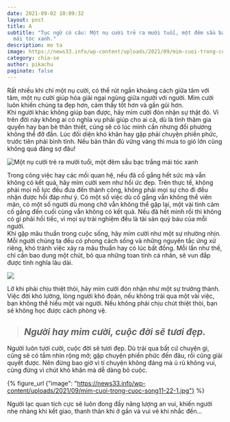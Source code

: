 ```yaml
---
date: 2021-09-02 10:09:32
layout: post
title: A
subtitle: "Tục ngữ có câu: Một nụ cười trẻ ra mười tuổi, một đêm sầu bạc trắng
  mái tóc xanh."
description: mo ta
image: https://news33.info/wp-content/uploads/2021/09/mim-cuoi-trong-cuoc-song-giup-ban-tre-hon-dang-yeu-hon.png
category: chia-se
author: pikachu
paginate: false
---
```

Rất nhiều khi chỉ một nụ cười, có thể rút ngắn khoảng cách giữa tâm với tâm, một nụ cười giúp hóa giải ngại ngùng giữa người với người. Mỉm cười luôn khiến chúng ta đẹp hơn, cảm thấy tốt hơn và gần gũi hơn.\
Khi người khác không giúp bạn được, hãy mỉm cười đón nhận sự thật đó. Vì trên đời này không ai có nghĩa vụ phải giúp cho ai cả, dù là tình thâm gia quyến hay bạn bè thân thiết, cũng sẽ có lúc mình cần nhưng đối phương không thể đỡ đần. Lúc đối diện khó khăn hay gặp phải chuyện phiền phức, trước tiên phải bình tĩnh. Nếu bản thân đủ vững vàng thì mưa to gió lớn cũng không quá đáng sợ đâu!

![Một nụ cười trẻ ra mười tuổi, một đêm sầu bạc trắng mái tóc xanh](https://news33.info/wp-content/uploads/2021/09/nu-cuoi-con-gai.jpg "Một nụ cười trẻ ra mười tuổi, một đêm sầu bạc trắng mái tóc xanh")

Trong công việc hay các mối quan hệ, nếu đã cố gắng hết sức mà vẫn không có kết quả, hãy mỉm cười xem như hồi ức đẹp. Trên thực tế, không phải mọi nỗ lực đều đưa đến thành công, không phải mọi sự cho đi đều nhận được hồi đáp như ý. Có một số việc dù cố gắng vẫn không thể viên mãn, có một số người dù mong chờ vẫn không thể gặp lại, một vài tình cảm cố gắng đến cuối cùng vẫn không có kết quả. Nếu đã hết mình rồi thì không có gì phải hối tiếc, vì mọi sự trải nghiệm đều là tài sản quý báu của mỗi người.\
Khi gặp mâu thuẩn trong cuộc sống, hãy mỉm cười như một sự nhường nhịn. Mỗi người chúng ta đều có phong cách sống và những nguyên tắc ứng xử riêng, khó tránh việc xảy ra mâu thuẩn hay có lúc bất đồng. Mỗi lần như thế, chỉ cần bao dung một chút, bỏ qua những toan tính cá nhân, sẽ vun đắp được tình nghĩa lâu dài.

![](https://news33.info/wp-content/uploads/2021/09/nho-nhe-khi-ban-cuoi-ca-the-gioi-se-mim-cuoi-voi-ban.jpg)

Lỡ khi phải chịu thiệt thòi, hãy mỉm cười đón nhận như một sự trưởng thành. Việc đời khó lường, lòng người khó đoán, nếu không trải qua một vài việc, bạn không thể hiểu một vài người. Nếu không phải chịu chút thiệt thòi, bạn sẽ không học được cách phòng vệ.

> ## *Người hay mỉm cười, cuộc đời sẽ tươi đẹp.*

Người luôn tươi cười, cuộc đời sẽ tươi đẹp. Dù trải qua bất cứ chuyện gì, cũng sẽ có tầm nhìn rộng mở; gặp chuyện phiền phức đến đâu, rồi cũng giải quyết được. Nên đừng bao giờ vì tí chuyện không đáng mà ủ rũ không vui, cũng đừng vì chút khó khăn mà dễ dàng bỏ cuộc.

{% figure_url {"image": "https://news33.info/wp-content/uploads/2021/09/mim-cuoi-trong-cuoc-song11-22-1.jpg"} %}

Người lạc quan tích cực sẽ luôn đong đầy năng lượng an vui, khiến người nhẹ nhàng khi kết giao, thanh thản khi ở gần và vui vẻ khi nhắc đến…